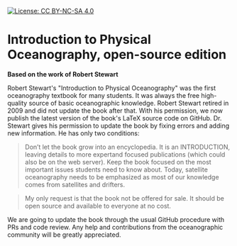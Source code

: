 [![License: CC BY-NC-SA 4.0](https://img.shields.io/badge/License-CC%20BY--NC--SA%204.0-lightgrey.svg)](https://creativecommons.org/licenses/by-nc-sa/4.0/)

# Introduction to Physical Oceanography, open-source edition
**Based on the work of Robert Stewart**

Robert Stewart's "Introduction to Physical Oceanography" was 
the first oceanography textbook for many students. 
It was always the free high-quality source of basic 
oceanographic knowledge. Robert Stewart retired in 
2009 and did not update the book after that. 
With his permission, we now publish the latest 
version of the book's LaTeX source code on GitHub. 
Dr. Stewart gives his permission to update the book
by fixing errors and adding new information. He has 
only two conditions:

> Don’t let the book grow into an encyclopedia. 
It is an INTRODUCTION, leaving details to more
expertand focused publications (which could also
be on the web server). Keep the book focused on the
most important issues students need to know about.
Today, satellite oceanography needs to be emphasized
as most of our knowledge comes from satellites and 
drifters. 

> My only request is that the book not be offered
for sale. It should be open source and available 
to everyone at no cost.

We are going to update the book through the usual
GitHub procedure with PRs and code review. Any
help and contributions from the oceanographic 
community will be greatly appreciated.
